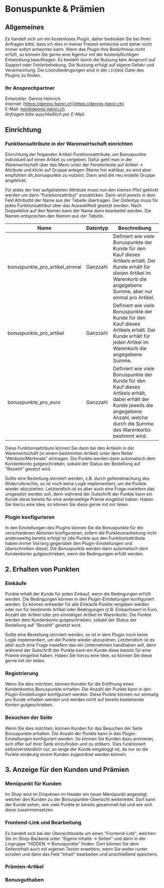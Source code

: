 # Bonuspunkte & Prämien

## Allgemeines

Es handelt sich um ein kostenloses Plugin, daher bedenken Sie bei Ihren Anfragen bitte, dass ich dies in meiner Freizeit entwickle und daher nicht immer sofort antworten kann. Wenn das Plugin Ihre Bedürfnisse nicht erfüllt, so können Sie gerne eine Agentur mit der kostenpflichtigen Entwicklung beauftragen. Es besteht durch die Nutzung kein Anspruch auf Support oder Fehlerbehebung. Die Nutzung erfolgt auf eigene Gefahr und Verantwortung. Die Lizenzbedingungen sind in der `LICENSE` Datei des Plugins zu finden.

### Ihr Ansprechpartner

Entwickler: Dennis Heinrich<br />
Internet: [https://dennis-heinri.ch](https://dennis-heinri.ch)<br />
E-Mail: [hey@dennis-heinri.ch](mailto:hey@dennis-heinri.ch)<br />
*Anfragen bitte auschließlich per E-Mail.*

## Einrichtung

### Funktionsattribute in der Warenwirtschaft einrichten

Einrichtung der folgenden Artikel-Funktionsattribute, um Bonuspunkte individuell auf einen Artikel zu vergeben. Dafür geht man in der Warenwirtschaft über das Menü unter der Fensterleiste auf Artikel → Attribute und klickt auf Gruppe anlegen (Name frei wählbar, es wird aber empfohlen dh_bonuspunkte zu nutzen). Dann wird die neu erstelle Gruppe angeklickt.

Für jedes der hier aufgelisteten Attribute muss nun den kleinen Pfeil geklickt werden um dann “Funktionsattribut” anzuklicken. Dann wird jeweils in dem Feld AttributId der Name aus der Tabelle übertragen. Der *Datentyp* muss für jedes Funktionsattribut über das Auswahlfeld gesetzt werden. Nach Doppelklick auf den Namen kann der Name dann bearbeitet werden. Die Namen entsprechen den *Namen aus der Tabelle*.

| Name | Datentyp | Beschreibung |
| --- | --- | --- |
| bonuspunkte_pro_artikel_einmal | Ganzzahl | Definiert wie viele Bonuspunkte der Kunde für den Kauf dieses Artikels erhält. Der Kunde erhält für diesen Artikel im Warenkorb die angegebene Summe, aber nur einmal pro Artikel. |
| bonuspunkte_pro_artikel | Ganzzahl | Definiert wie viele Bonuspunkte der Kunde für den Kauf dieses Artikels erhält. Der Kunde erhält für jeden Artikel im Warenkorb die angegebene Summe. |
| bonuspunkte_pro_euro | Ganzzahl | Definiert wie viele Bonuspunkte der Kunde für den Kauf dieses Artikels erhält, dabei erhält der Kunde jeweils die angegebene Anzahl, welche durch die Summe des Warenkorbs bestimmt wird. |

Diese Funktionsattribute können Sie dann bei den Artikeln in der Warenwirtschaft (in einem bestimmten Artikel) unter dem Reiter "Attribute/Merkmale" eintragen. Die Punkte werden dann automatisch dem Kundenkonto gutgeschrieben, sobald der Status der Bestellung auf "Bezahlt” gesetzt wird.

Sollte eine Bestellung storniert werden, z.B. durch geltendmachung des Widerrufsrechts, so ist noch keine Logik implementiert, um die Punkte wieder abzuziehen. Letztendlich ist es aber auch eine Frage inwiefern das umgesetzt werden soll, denn während der Gutschrift der Punkte kann ein Kunde diese bereits für eine anderweitige Prämie eingelöst haben. Haben Sie hierzu eine Idee, so können Sie diese gerne mit mir teilen.

### Plugin konfigurieren

In den Einstellungen des Plugins können Sie die Bonuspunkte für die verschiedenen Aktionen konfigurieren, sofern die Punkteverarbeitung nicht andersweitig bereits erfolgt ist (die Punkte aus den Funktionsattribute haben immer Vorrang gegenüber den Plugin-Einstellungen und überschreiben diese). Die Bonuspunkte werden dann automatisch dem Kundenkonto gutgeschrieben, wenn die Bedingungen erfüllt werden.

## 2. Erhalten von Punkten

### Einkäufe

Punkte erhält der Kunde für jeden Einkauf, wenn die Bedingungen erfüllt werden. Die Bedingungen können in den Plugin-Einstellungen konfiguriert werden. Es können entweder
für alle Einkäufe Punkte vergeben werden oder nur für bestimmte Artikel oder Bedingungen (z.B. Einkaufswert in Euro, Anzahl der Artikel oder pro einmaligen Artikel im Warenkorb). Die Punkte werden dem Kundenkonto gutgeschrieben, sobald der Status der Bestellung auf "Bezahlt” gesetzt wird.

Sollte eine Bestellung storniert werden, so ist in dem Plugin noch keine Logik implementiert, um die Punkte wieder abzuziehen. Letztendlich ist es aber auch eine Frage inwiefern das ein Unternehmen handhaben will, denn während der Gutschrift der Punkte kann ein Kunde diese bereits für eine Prämie eingelöst haben. Haben Sie hierzu eine Idee, so können Sie diese gerne mit mir teilen.

### Registrierung

Wenn Sie dies möchten, können Kunden für die Eröffnung eines Kundenkontos Bonuspunkte erhalten. Die Anzahl der Punkte kann in den Plugin-Einstellungen konfiguriert werden.
Diese Punkte können nur einmalig pro Kunde erhalten werden und werden nicht auf bereits bestehende Konten gutgeschrieben.

### Besuchen der Seite

Wenn Sie dies möchten, können Kunden für das Besuchen der Seite Bonuspunkte erhalten. Die Anzahl der Punkte kann in den Plugin-Einstellungen konfiguriert werden.
So können Sie Kunden dazu animieren, sich öfter auf Ihrer Seite einzufinden und zu stöbern. Dies funktioniert selbstverständlich nur, so lange der Kunde eingeloggt ist,
da nur so die Punkte eindeutig einem Kunden zugeordnet werden können.

## 3. Anzeige für den Kunden und Prämien

### Menüpunkt für Kunden

Im Shop wird im Dropdown im Header ein neuer Menüpunkt angezeigt, welcher den Kunden zu der Bonuspunkte-Übersicht weiterleitet. Dort kann der Kunde sehen, wie viele Punkte er bereits gesammelt hat und wie sich diese zusammensetzen.

### Frontend-Link und Bearbeitung

Es handelt sich bei der Übersichtsseite um einen "Frontend-Link", welchen Sie im Shop-Backend unter "Eigene Inhalte → Seiten" und dann in der Lingruppe "HIDDEN → Bonuspunkte" finden. Dort können Sie dem Seiteninhalt auch mit eigenen Texten erweitern, wenn Sie weiter runter scrollen und dann das Feld "Inhalt" bearbeiten und anschließend speichern.

### Prämien-Artikel

### Bonusguthaben

<style>
  /* This is only for the plugin tab needed */
  .markdown h2 {
    border-bottom: 4px solid #eee;
  }
  .markdown h3 {
    font-size: .9rem;
    text-decoration: underline;
  }
  .markdown table {
    margin-bottom: 1rem;
  }
</style>
